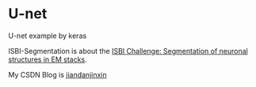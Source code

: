 # U-net
U-net example by keras

ISBI-Segmentation is about the [ISBI Challenge: Segmentation of neuronal structures in EM stacks](http://brainiac2.mit.edu/isbi_challenge/).


My CSDN Blog is [jiandanjinxin](http://blog.csdn.net/jiandanjinxin)

